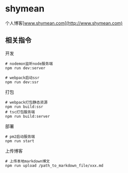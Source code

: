 shymean
===

个人博客[www.shymean.com](http://www.shymean.com)
## 相关指令
开发
```
# nodemon监听node服务端
npm run dev:server

# webpack启动ssr
npm run dev:ssr

```
打包
```
# webpack打包静态资源
npm run build:ssr
# tsc打包服务端
npm run build:server
```

部署
```
# pm2启动服务端
npm run start
```

上传博客
```
# 上传本地markdown博文
npm run upload /path_to_markdown_file/xxx.md
```
